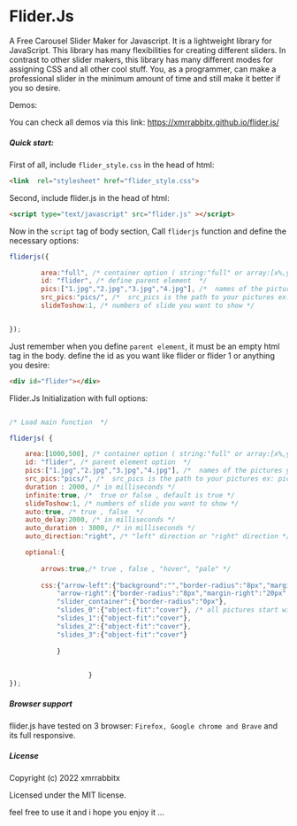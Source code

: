 # Flider.Js 

A Free Carousel Slider Maker for Javascript. It is a lightweight library for JavaScript. This library has many flexibilities for creating different sliders. In contrast to other slider makers, this library has many different modes for assigning CSS and all other cool stuff. You, as a programmer, can make a professional slider in the minimum amount of time and still make it better if you so desire.


Demos:

You can check all demos via this link: https://xmrrabbitx.github.io/flider.js/


##### Quick start:

First of all, include `flider_style.css` in the head of html:

```html
<link  rel="stylesheet" href="flider_style.css">
```

Second, include flider.js in the head of html:

```html
<script type="text/javascript" src="flider.js" ></script>
```

Now in the `script` tag of body section, Call `fliderjs` function and define the necessary options:

```javascript
fliderjs({

        area:"full", /* container option ( string:"full" or array:[x%,y%] )  */
        id: "flider", /* define parent element  */
        pics:["1.jpg","2.jpg","3.jpg","4.jpg"], /*  names of the pictures you want to put  */
        src_pics:"pics/", /*  src_pics is the path to your pictures ex: pics/  */
        slideToshow:1, /* numbers of slide you want to show */


});
```

Just remember when you define `parent element`, it must be an empty html tag in the body. define the id as you want like flider or flider 1 or anything you desire:

```html
<div id="flider"></div>
```

Flider.Js Initialization with full options:

```javascript

/* Load main function  */

fliderjs( {

    area:[1000,500], /* container option ( string:"full" or array:[x%,y%] )  */
    id: "flider", /* parent element option  */
    pics:["1.jpg","2.jpg","3.jpg","4.jpg"], /*  names of the pictures you want to put  */
    src_pics:"pics/", /*  src_pics is the path to your pictures ex: pics/  */
    duration : 2000, /* in milliseconds */
    infinite:true, /*  true or false , default is true */
    slideToshow:1, /* numbers of slide you want to show */
    auto:true, /* true , false  */
    auto_delay:2000, /* in milliseconds */
    auto_duration : 3000, /* in milliseconds */
    auto_direction:"right", /* "left" direction or "right" direction */

    optional:{
        
        arrows:true,/* true , false , "hover", "pale" */
    
        css:{"arrow-left":{"background":"","border-radius":"8px","margin-left":"20px","padding":"1% 1%"},
            "arrow-right":{"border-radius":"8px","margin-right":"20px","padding":"1% 1%"},
            "slider_container":{"border-radius":"0px"},
            "slides_0":{"object-fit":"cover"}, /* all pictures start with 'slides_' and '0' is the begining of pic numbers  */
            "slides_1":{"object-fit":"cover"},
            "slides_2":{"object-fit":"cover"},
            "slides_3":{"object-fit":"cover"}
            
            }
        

                    }
});
```


##### Browser support

flider.js have tested on 3 browser: `Firefox, Google chrome and Brave` and its full responsive.



##### License

Copyright (c) 2022 xmrrabbitx

Licensed under the MIT license.

feel free to use it and i hope you enjoy it ...